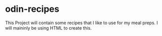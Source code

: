 # odin-recipes
This Project will contain some recipes that I like to use for my meal preps. I will maininly be using HTML to create this. 